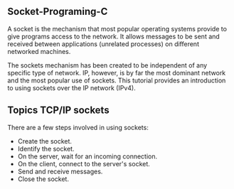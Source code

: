 ## Socket-Programing-C

A socket is the mechanism that most popular operating systems provide to give programs access to the network. It allows messages to be sent and received between applications (unrelated processes) on different networked machines.

The sockets mechanism has been created to be independent of any specific type of network. IP, however, is by far the most dominant network and the most popular use of sockets. This tutorial provides an introduction to using sockets over the IP network (IPv4).

## Topics TCP/IP sockets
There are a few steps involved in using sockets:

- Create the socket.
- Identify the socket.
- On the server, wait for an incoming connection.
- On the client, connect to the server's socket.
- Send and receive messages.
- Close the socket.
